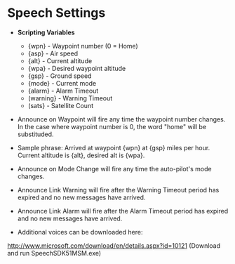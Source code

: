# Speech Settings #

  * **Scripting Variables**
    * {wpn} - Waypoint number (0 = Home)
    * {asp} - Air speed
    * {alt} - Current altitude
    * {wpa} - Desired waypoint altitude
    * {gsp} - Ground speed
    * {mode} - Current mode
    * {alarm} - Alarm Timeout
    * (warning} - Warning Timeout
    * (sats} - Satellite Count

  * Announce on Waypoint will fire any time the waypoint number changes. In the case where waypoint number is 0, the word "home" will be substituded.
  * Sample phrase: Arrived at waypoint {wpn} at {gsp} miles per hour. Current altitude is {alt}, desired alt is {wpa}.
  * Announce on Mode Change will fire any time the auto-pilot's mode changes.
  * Announce Link Warning will fire after the Warning Timeout period has expired and no new messages have arrived.
  * Announce Link Alarm will fire after the Alarm Timeout period has expired and no new messages have arrived.

  * Additional voices can be downloaded here:

http://www.microsoft.com/download/en/details.aspx?id=10121 (Download and run SpeechSDK51MSM.exe)